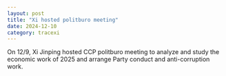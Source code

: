 ```yaml
---
layout: post
title: "Xi hosted politburo meeting"
date: 2024-12-10
category: tracexi
---
```


On 12/9, Xi Jinping hosted CCP politburo meeting to analyze and study the economic work of 2025 and arrange Party conduct and anti-corruption work.
